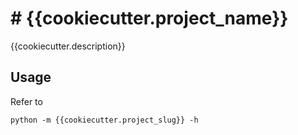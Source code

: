 # # {{cookiecutter.project_name}}

{{cookiecutter.description}}

## Usage

Refer to

```console
python -m {{cookiecutter.project_slug}} -h
```